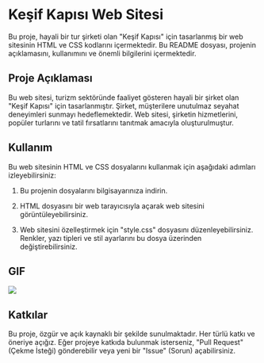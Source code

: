 # Keşif Kapısı Web Sitesi

Bu proje, hayali bir tur şirketi olan "Keşif Kapısı" için tasarlanmış bir web sitesinin HTML ve CSS kodlarını içermektedir. Bu README dosyası, projenin açıklamasını, kullanımını ve önemli bilgilerini içermektedir.

## Proje Açıklaması

Bu web sitesi, turizm sektöründe faaliyet gösteren hayali bir şirket olan "Keşif Kapısı" için tasarlanmıştır. Şirket, müşterilere unutulmaz seyahat deneyimleri sunmayı hedeflemektedir. Web sitesi, şirketin hizmetlerini, popüler turlarını ve tatil fırsatlarını tanıtmak amacıyla oluşturulmuştur.

## Kullanım

Bu web sitesinin HTML ve CSS dosyalarını kullanmak için aşağıdaki adımları izleyebilirsiniz:

1. Bu projenin dosyalarını bilgisayarınıza indirin.

2. HTML dosyasını bir web tarayıcısıyla açarak web sitesini görüntüleyebilirsiniz.

3. Web sitesini özelleştirmek için "style.css" dosyasını düzenleyebilirsiniz. Renkler, yazı tipleri ve stil ayarlarını bu dosya üzerinden değiştirebilirsiniz.

## GIF

![](/kesif-kapisi.gif)

## Katkılar

Bu proje, özgür ve açık kaynaklı bir şekilde sunulmaktadır. Her türlü katkı ve öneriye açığız. Eğer projeye katkıda bulunmak isterseniz, "Pull Request" (Çekme İsteği) gönderebilir veya yeni bir "Issue" (Sorun) açabilirsiniz.



